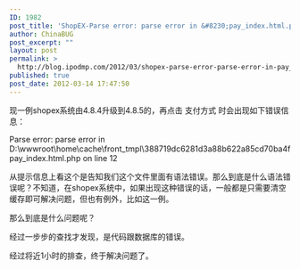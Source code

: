 ```yaml
---
ID: 1982
post_title: 'ShopEX-Parse error: parse error in &#8230;pay_index.html.php on line 12'
author: ChinaBUG
post_excerpt: ""
layout: post
permalink: >
  http://blog.ipodmp.com/2012/03/shopex-parse-error-parse-error-in-pay_index-html-php-on-line-12.html
published: true
post_date: 2012-03-14 17:47:50
---
```

现一例shopex系统由4.8.4升级到4.8.5的，再点击 支付方式 时会出现如下错误信息：

Parse error: parse error in D:\wwwroot\home\cache\front_tmpl\388719dc6281d3a88b622a85cd70ba4fpay_index.html.php on line 12

从提示信息上看这个是告知我们这个文件里面有语法错误。那么到底是什么语法错误呢？不知道，在shopex系统中，如果出现这种错误的话，一般都是只需要清空缓存即可解决问题，但也有例外，比如这一例。

那么到底是什么问题呢？

经过一步步的查找才发现，是代码跟数据库的错误。

经过将近1小时的排查，终于解决问题了。